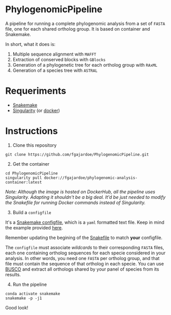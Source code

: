 # PhylogenomicPipeline

A pipeline for running a complete phylogenomic analysis from a set of `FASTA` file, one for each shared ortholog group. It is based on container and Snakemake.

In short, what it does is:

1. Multiple sequence alignment with `MAFFT`
2. Extraction of conserved blocks with `GBlocks`
3. Generation of a phylogenetic tree for each ortholog group with `RAxML`
4. Generation of a species tree with `ASTRAL`

# Requeriments

+ [Snakemake](https://snakemake.readthedocs.io/en/stable/)
+ [Singularity](https://sylabs.io/singularity/) (or [docker](https://www.docker.com/))

# Instructions

1. Clone this repository

```
git clone https://github.com/fgajardoe/PhylogenomicPipeline.git
```

2. Get the container

```
cd PhylogenomicPipeline 
singularity pull docker://fgajardoe/phylogenomic-analysis-container:latest
```

_Note: Although the image is hosted on DockerHub, all the pipeline uses Singularity. Adapting it shouldn't be a big deal. It'd be just needed to modify the Snakefile for running Docker commands instead of Singularity._

3. Build a `configfile`

It's a [Snakemake configfile](https://snakemake.readthedocs.io/en/stable/tutorial/advanced.html?highlight=decorating#step-2-config-files), which is a `yaml` formatted text file. Keep in mind the example provided [here](coreOrthologs.yaml).

Remember updating the begining of the [Snakefile](Snakefile) to match **your** configfile.

The `configfile` must associate _wildcards_ to their corresponding `FASTA` files, each one containing ortholog sequences for each specie considered in your analysis. In other words, you need one `FASTA` per ortholog group, and that file must contain the sequence of that ortholog in each specie. You can use [BUSCO](https://busco.ezlab.org/) and extract all orthologs shared by your panel of species from its results.

4. Run the pipeline

```
conda activate snakemake
snakemake -p -j1 
```

Good look!

